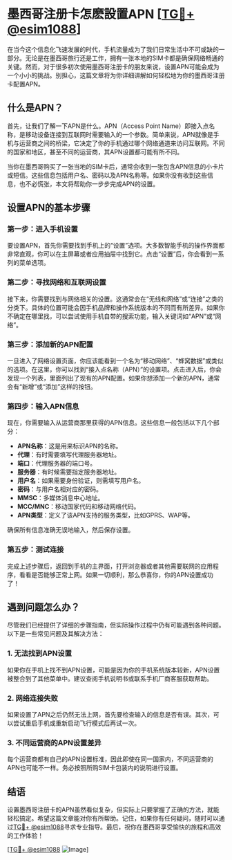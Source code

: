 # 墨西哥注册卡怎麽設置APN [[TG💪+ @esim1088](https://t.me/s/esim1088)]

在当今这个信息化飞速发展的时代，手机流量成为了我们日常生活中不可或缺的一部分。无论是在墨西哥旅行还是工作，拥有一张本地的SIM卡都是确保网络畅通的关键。然而，对于很多初次使用墨西哥注册卡的朋友来说，设置APN可能会成为一个小小的挑战。别担心，这篇文章将为你详细讲解如何轻松地为你的墨西哥注册卡配置APN。

## 什么是APN？

首先，让我们了解一下APN是什么。APN（Access Point Name）即接入点名称，是移动设备连接到互联网时需要输入的一个参数。简单来说，APN就像是手机与运营商之间的桥梁，它决定了你的手机通过哪个网络通道来访问互联网。不同的国家和地区，甚至不同的运营商，其APN设置都可能有所不同。

当你在墨西哥购买了一张当地的SIM卡后，通常会收到一张包含APN信息的小卡片或短信。这些信息包括用户名、密码以及APN名称等。如果你没有收到这些信息，也不必慌张，本文将帮助你一步步完成APN的设置。

## 设置APN的基本步骤

### 第一步：进入手机设置

要设置APN，首先你需要找到手机上的“设置”选项。大多数智能手机的操作界面都非常直观，你可以在主屏幕或者应用抽屉中找到它。点击“设置”后，你会看到一系列的菜单选项。

### 第二步：寻找网络和互联网设置

接下来，你需要找到与网络相关的设置。这通常会在“无线和网络”或“连接”之类的分类下。具体的位置可能会因手机品牌和操作系统版本的不同而有所差异。如果你不确定在哪里找，可以尝试使用手机自带的搜索功能，输入关键词如“APN”或“网络”。

### 第三步：添加新的APN配置

一旦进入了网络设置页面，你应该能看到一个名为“移动网络”、“蜂窝数据”或类似的选项。在这里，你可以找到“接入点名称（APN）”的设置项。点击进入后，你会发现一个列表，里面列出了现有的APN配置。如果你想添加一个新的APN，通常会有“新增”或“添加”这样的按钮。

### 第四步：输入APN信息

现在，你需要输入从运营商那里获得的APN信息。这些信息一般包括以下几个部分：

- **APN名称**：这是用来标识APN的名称。
- **代理**：有时需要填写代理服务器地址。
- **端口**：代理服务器的端口号。
- **服务器**：有时候需要指定服务器地址。
- **用户名**：如果需要身份验证，则需填写用户名。
- **密码**：与用户名相对应的密码。
- **MMSC**：多媒体消息中心地址。
- **MCC/MNC**：移动国家代码和移动网络代码。
- **APN类型**：定义了该APN支持的服务类型，比如GPRS、WAP等。

确保所有信息准确无误地输入，然后保存设置。

### 第五步：测试连接

完成上述步骤后，返回到手机的主界面，打开浏览器或者其他需要联网的应用程序，看看是否能够正常上网。如果一切顺利，那么恭喜你，你的APN设置成功了！

## 遇到问题怎么办？

尽管我们已经提供了详细的步骤指南，但实际操作过程中仍有可能遇到各种问题。以下是一些常见问题及其解决方法：

### 1. 无法找到APN设置

如果你在手机上找不到APN设置，可能是因为你的手机系统版本较新，APN设置被整合到了其他菜单中。建议查阅手机说明书或联系手机厂商客服获取帮助。

### 2. 网络连接失败

如果设置了APN之后仍然无法上网，首先要检查输入的信息是否有误。其次，可以尝试重启手机或重新启动飞行模式后再试一次。

### 3. 不同运营商的APN设置差异

每个运营商都有自己的APN设置标准，因此即使在同一国家内，不同运营商的APN也可能不一样。务必按照所购SIM卡包装内的说明进行设置。

## 结语

设置墨西哥注册卡的APN虽然看似复杂，但实际上只要掌握了正确的方法，就能轻松搞定。希望这篇文章能对你有所帮助。记住，如果你有任何疑问，随时可以通过[TG💪+ @esim1088](https://t.me/s/esim1088)寻求专业指导。最后，祝你在墨西哥享受愉快的旅程和高效的工作体验！

[[TG💪+ @esim1088](https://t.me/s/esim1088) ![Image](https://i.postimg.cc/4NQfJmqS/Snipaste-2025-05-13-00-14-12.png)]